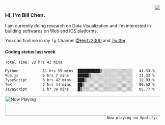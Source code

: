 <img  align="right" src="https://github-readme-stats.vercel.app/api?username=BillChen2k&show_icons=false&count_private=true&hide_title=true">

### Hi, I'm Bill Chen.

I am currently doing research on Data Visualization and I'm interested in building softwares on Web and iOS platforms.

You can find me in my Tg Channel [@Hertz2000](https://t.me/Hertz2000) and [Twitter](https://twitter.com/billchen2k).

#### Coding status last week

<!--START_SECTION:waka-->

```txt
Total Time: 28 hrs 43 mins

Python           11 hrs 55 mins  ██████████▒░░░░░░░░░░░░░░   41.53 %
Vue.js           6 hrs 7 mins    █████▒░░░░░░░░░░░░░░░░░░░   21.33 %
TypeScript       3 hrs 42 mins   ███▒░░░░░░░░░░░░░░░░░░░░░   12.93 %
TeX              2 hrs 44 mins   ██▒░░░░░░░░░░░░░░░░░░░░░░   09.52 %
JavaScript       1 hr 39 mins    █▒░░░░░░░░░░░░░░░░░░░░░░░   05.77 %
```

<!--END_SECTION:waka-->


<div>
<a href="https://spotify-now-playing.billchen2k.vercel.app/now-playing?open">
   <img align="right" src="https://spotify-now-playing.billchen2k.vercel.app/now-playing" width="540" height="64" alt="Now Playing">
</a>
</div>

<div>
<p align="right"><code>Now playing on Spotify: </code></p>
</div>

<!--
**BillChen2K/BillChen2K** is a ✨ _special_ ✨ repository because its `README.md` (this file) appears on your GitHub profile.

Here are some ideas to get you started:

- 🔭 I’m currently working on ...
- 🌱 I’m currently learning ...
- 👯 I’m looking to collaborate on ...
- 🤔 I’m looking for help with ...
- 💬 Ask me about ...
- 📫 How to reach me: ...
- 😄 Pronouns: ...
- ⚡ Fun fact: ...
-->
